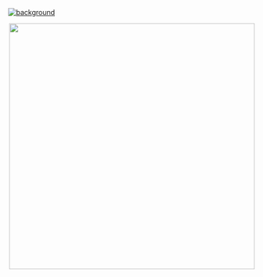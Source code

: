 <!--
# Hi there 👋
-->

<a href="https://francomg.com" target="_blank">
  <img src="https://media-exp1.licdn.com/dms/image/C4D16AQGctU70_pxMNw/profile-displaybackgroundimage-shrink_350_1400/0/1613624944909?e=1619654400&v=beta&t=I6qNtn06mN5sP_Y7wKmBaqPPSnEzJZX-IZlzYKaYZz4" alt="background"></img>
</a>

<p align="center" width="100%">
  <img width="500px" src="https://github-readme-streak-stats.herokuapp.com/?user=francoMG"> 
</p>

<!--

- 🔭 I’m currently working on: [francomg.com](https://francomg.com)

Here are some ideas to get you started:

- 🌱 I’m currently learning ...
- 👯 I’m looking to collaborate on ...
- 🤔 I’m looking for help with ...
- 💬 Ask me about ...
- 📫 How to reach me: ...
- 😄 Pronouns: ...
- ⚡ Fun fact: ...
-->
